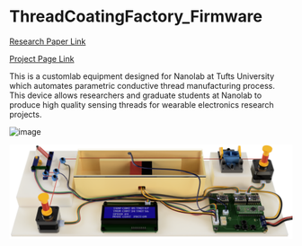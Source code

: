 # ThreadCoatingFactory_Firmware
[Research Paper Link](https://github.com/egeozgul/ThreadCoatingFactory_Firmware/blob/main/Thread_Coating_Factory_Paper.pdf
)

[Project Page Link](https://egeozgul.com/filament-coating-factory/)

This is a customlab equipment designed for Nanolab at Tufts University which automates parametric conductive thread manufacturing process. This device allows researchers and graduate students at Nanolab to produce high quality sensing threads for wearable electronics research projects.

![image](smartSensingThread_factory_rotate.gif)

![image](Top.PNG)


